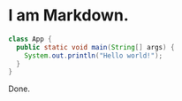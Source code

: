 # I am Markdown.

```java
class App {
  public static void main(String[] args) {
    System.out.println("Hello world!");
  }
}
```

Done.
